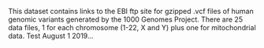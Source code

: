 This dataset contains links to the EBI ftp site for gzipped .vcf files of human genomic variants generated by the 1000 Genomes Project. There are 25 data files, 1 for each chromosome (1-22, X and Y) plus one for mitochondrial data. Test August 1 2019...

